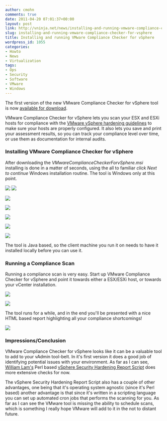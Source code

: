 ```yaml
---
author: cmohn
comments: true
date: 2011-04-20 07:01:37+00:00
layout: post
link: http://vninja.net/news/installing-and-running-vmware-compliance-checker-for-vsphere/
slug: installing-and-running-vmware-compliance-checker-for-vsphere
title: Installing and running VMware Compliance Checker for vSphere
wordpress_id: 1055
categories:
- Howto
- News
- Virtualization
tags:
- Ops
- Security
- Software
- VMware
- Windows
---
```


The first version of the new VMware Compliance Checker for vSphere tool is now [available for download](https://www.vmware.com/tryvmware/?p=compliance-checker&lp=1). 

VMware Compliance Checker for vSphere lets you scan your ESX and ESXi hosts for compliance with the [VMware vSphere hardening guidelines](http://communities.vmware.com/docs/DOC-15413) to make sure your hosts are properly configured. It also lets you save and print your assessment results, so you can track your compliance level over time, or use them as documentation for internal audits.



### Installing VMware Compliance Checker for vSphere


After downloading the _VMwareComplianceCheckerForvSphere.msi_ installing is done in a matter of seconds, using the all to familiar _click Next to continue_ Windows installation routine. The tool is Windows only at this point.


[![](http://vninja.net/wordpress/wp-content/uploads/2011/04/Installing-and-running-VMware-Compliance-Checker-for-vSphere-1-300x234.png)](http://vninja.net/wordpress/wp-content/uploads/2011/04/Installing-and-running-VMware-Compliance-Checker-for-vSphere-1.png)
[![](http://vninja.net/wordpress/wp-content/uploads/2011/04/Installing-and-running-VMware-Compliance-Checker-for-vSphere-2-300x234.png)](http://vninja.net/wordpress/wp-content/uploads/2011/04/Installing-and-running-VMware-Compliance-Checker-for-vSphere-2.png)

[![](http://vninja.net/wordpress/wp-content/uploads/2011/04/Installing-and-running-VMware-Compliance-Checker-for-vSphere-3-300x234.png)](http://vninja.net/wordpress/wp-content/uploads/2011/04/Installing-and-running-VMware-Compliance-Checker-for-vSphere-3.png)

[![](http://vninja.net/wordpress/wp-content/uploads/2011/04/Installing-and-running-VMware-Compliance-Checker-for-vSphere-4-300x234.png)](http://vninja.net/wordpress/wp-content/uploads/2011/04/Installing-and-running-VMware-Compliance-Checker-for-vSphere-4.png)

[![](http://vninja.net/wordpress/wp-content/uploads/2011/04/Installing-and-running-VMware-Compliance-Checker-for-vSphere-5-300x234.png)](http://vninja.net/wordpress/wp-content/uploads/2011/04/Installing-and-running-VMware-Compliance-Checker-for-vSphere-5.png)

[![](http://vninja.net/wordpress/wp-content/uploads/2011/04/Installing-and-running-VMware-Compliance-Checker-for-vSphere-6-300x234.png)](http://vninja.net/wordpress/wp-content/uploads/2011/04/Installing-and-running-VMware-Compliance-Checker-for-vSphere-6.png)

[![](http://vninja.net/wordpress/wp-content/uploads/2011/04/Installing-and-running-VMware-Compliance-Checker-for-vSphere-7-300x234.png)](http://vninja.net/wordpress/wp-content/uploads/2011/04/Installing-and-running-VMware-Compliance-Checker-for-vSphere-7.png)

The tool is Java based, so the client machine you run it on needs to have it installed locally before you can use it.



### Running a Compliance Scan


Running a compliance scan is very easy. Start up VMware Compliance Checker for vSphere and point it towards either a ESX/ESXi host, or towards your vCenter installation.

[![](http://vninja.net/wordpress/wp-content/uploads/2011/04/Installing-and-running-VMware-Compliance-Checker-for-vSphere-91-300x173.png)](http://vninja.net/wordpress/wp-content/uploads/2011/04/Installing-and-running-VMware-Compliance-Checker-for-vSphere-91.png)

[![](http://vninja.net/wordpress/wp-content/uploads/2011/04/Installing-and-running-VMware-Compliance-Checker-for-vSphere-10-300x176.png)](http://vninja.net/wordpress/wp-content/uploads/2011/04/Installing-and-running-VMware-Compliance-Checker-for-vSphere-10.png)

The tool runs for a while, and in the end you'll be presented with a nice HTML based report highlighting all your compliance shortcomings!

[![](http://vninja.net/wordpress/wp-content/uploads/2011/04/Installing-and-running-VMware-Compliance-Checker-for-vSphere-11-300x209.png)](http://vninja.net/wordpress/wp-content/uploads/2011/04/Installing-and-running-VMware-Compliance-Checker-for-vSphere-11.png)



### Impressions/Conclusion


VMware Compliance Checker for vSphere looks like it can be a valuable tool to add to your vAdmin tool-belt. In it's first version it does a good job of identifying potential issues with your environment. As far as I can see, [William Lam's](http://twitter.com/#!/lamw) Perl based [vSphere Security Hardening Report Script](http://www.virtuallyghetto.com/2011/01/updated-vsphere-security-hardening.html) does more extensive checks for now.

The vSphere Security Hardening Report Script also has a couple of other advantages, one being that it's operating system agnostic (since it's Perl based) another advantage is that since it's written in a scripting language you can set up automated cron jobs that performs the scanning for you. As far as I can see the VMware tool is missing the ability to schedule scans, which is something I really hope VMware will add to it in the not to distant future.

